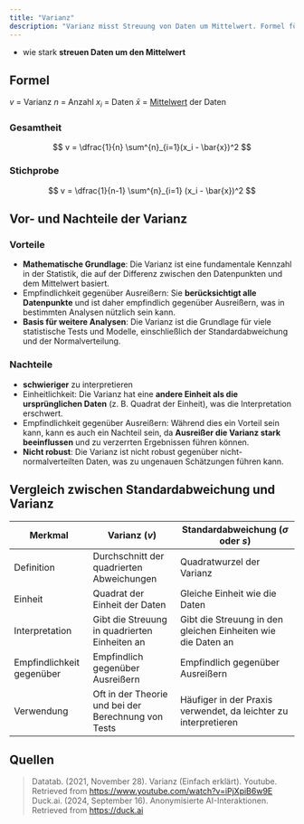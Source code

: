 ```yaml
---
title: "Varianz"
description: "Varianz misst Streuung von Daten um Mittelwert. Formel für Gesamtheit/Stichprobe. Vorteile mathematische Basis, Nachteile Interpretation; Vergleich zu Standardabweichung."
---
```


- wie stark **streuen Daten um den Mittelwert**

## Formel
$v$ = Varianz
$n$ = Anzahl
$x_i$ = Daten
$\bar{x}$ = [Mittelwert](/lerninhalte/quadratisches-mittel) der Daten

### Gesamtheit
$$
v = \dfrac{1}{n} \sum^{n}_{i=1}(x_i - \bar{x})^2
$$
### Stichprobe
$$
v = \dfrac{1}{n-1} \sum^{n}_{i=1} (x_i - \bar{x})^2
$$

## Vor- und Nachteile der Varianz

### Vorteile
- **Mathematische Grundlage**: Die Varianz ist eine fundamentale Kennzahl in der Statistik, die auf der Differenz zwischen den Datenpunkten und dem Mittelwert basiert.
- Empfindlichkeit gegenüber Ausreißern: Sie **berücksichtigt alle Datenpunkte** und ist daher empfindlich gegenüber Ausreißern, was in bestimmten Analysen nützlich sein kann.
- **Basis für weitere Analysen**: Die Varianz ist die Grundlage für viele statistische Tests und Modelle, einschließlich der Standardabweichung und der Normalverteilung.

### Nachteile
- **schwieriger** zu interpretieren
- Einheitlichkeit: Die Varianz hat eine **andere Einheit als die ursprünglichen Daten** (z. B. Quadrat der Einheit), was die Interpretation erschwert.
- Empfindlichkeit gegenüber Ausreißern: Während dies ein Vorteil sein kann, kann es auch ein Nachteil sein, da **Ausreißer die Varianz stark beeinflussen** und zu verzerrten Ergebnissen führen können.
- **Nicht robust**: Die Varianz ist nicht robust gegenüber nicht-normalverteilten Daten, was zu ungenauen Schätzungen führen kann.


## Vergleich zwischen Standardabweichung und Varianz

| Merkmal                     | Varianz ($v$)                                      | Standardabweichung ($\sigma$ oder $s$)               |
|-----------------------------|----------------------------------------------------|------------------------------------------------------|
| Definition                   | Durchschnitt der quadrierten Abweichungen          | Quadratwurzel der Varianz                             |
| Einheit                      | Quadrat der Einheit der Daten                       | Gleiche Einheit wie die Daten                         |
| Interpretation              | Gibt die Streuung in quadrierten Einheiten an      | Gibt die Streuung in den gleichen Einheiten wie die Daten an |
| Empfindlichkeit gegenüber    | Empfindlich gegenüber Ausreißern                    | Empfindlich gegenüber Ausreißern                      |
| Verwendung                   | Oft in der Theorie und bei der Berechnung von Tests | Häufiger in der Praxis verwendet, da leichter zu interpretieren |


## Quellen

> Datatab. (2021, November 28). Varianz (Einfach erklärt). Youtube. Retrieved from https://www.youtube.com/watch?v=iPjXpiB6w9E  
> Duck.ai. (2024, September 16). Anonymisierte AI-Interaktionen. Retrieved from https://duck.ai